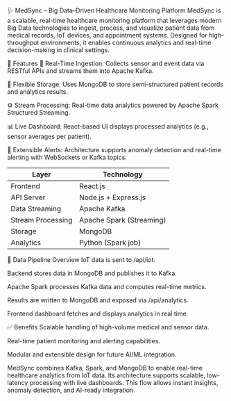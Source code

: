 🩺 MedSync – Big Data–Driven Healthcare Monitoring Platform
MedSync is a scalable, real-time healthcare monitoring platform that leverages modern Big Data technologies to ingest, process, and visualize patient data from medical records, IoT devices, and appointment systems. Designed for high-throughput environments, it enables continuous analytics and real-time decision-making in clinical settings.

🚀 Features
📡 Real-Time Ingestion: Collects sensor and event data via RESTful APIs and streams them into Apache Kafka.

💾 Flexible Storage: Uses MongoDB to store semi-structured patient records and analytics results.

⚙️ Stream Processing: Real-time data analytics powered by Apache Spark Structured Streaming.

📊 Live Dashboard: React-based UI displays processed analytics (e.g., sensor averages per patient).

🔔 Extensible Alerts: Architecture supports anomaly detection and real-time alerting with WebSockets or Kafka topics.

| Layer             | Technology               |
| ----------------- | ------------------------ |
| Frontend          | React.js                 |
| API Server        | Node.js + Express.js     |
| Data Streaming    | Apache Kafka             |
| Stream Processing | Apache Spark (Streaming) |
| Storage           | MongoDB                  |
| Analytics         | Python (Spark job)       |

🔄 Data Pipeline Overview
IoT data is sent to /api/iot.

Backend stores data in MongoDB and publishes it to Kafka.

Apache Spark processes Kafka data and computes real-time metrics.

Results are written to MongoDB and exposed via /api/analytics.

Frontend dashboard fetches and displays analytics in real time.

✅ Benefits
Scalable handling of high-volume medical and sensor data.

Real-time patient monitoring and alerting capabilities.

Modular and extensible design for future AI/ML integration.


MedSync combines Kafka, Spark, and MongoDB to enable real-time healthcare analytics from IoT data. Its architecture supports scalable, low-latency processing with live dashboards. This flow allows instant insights, anomaly detection, and AI-ready integration.











